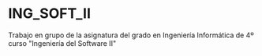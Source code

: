 # ING_SOFT_II
Trabajo en grupo de la asignatura del grado en Ingeniería Informática de 4º curso "Ingeniería del Software II"
